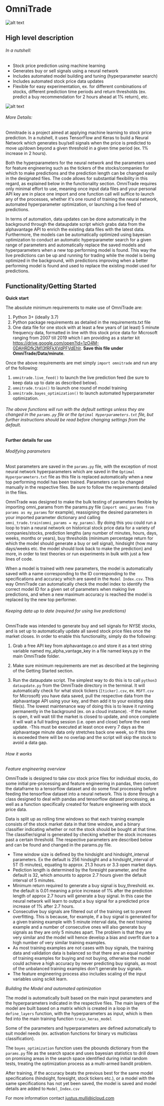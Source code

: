 # OmniTrade

![alt text](https://github.com/justinmulli/OmniTrade/blob/master/readme%20images/logo.png)

## High level description ##

###### In a nutshell: ######
* Stock price prediction using machine learning
* Generates buy or sell signals using a neural network
* Includes automated model building and tuning (hyperparameter search)
* Includes automated stock price data updates
* Flexible for easy experimentation, ex. for different combinations of stocks, different prediction time periods and return thresholds (ex. predict a buy recommendation for 2 hours ahead at 1% return), etc.

![alt text](https://github.com/justinmulli/OmniTrade/blob/master/readme%20images/Basic%20overview%20flowchart.jpg)

###### More Details: ######

Omnitrade is a project aimed at applying machine learning to stock price prediction. In a nutshell, it uses TensorFlow and Keras to build a Neural Network which generates buy/sell signals when the price is predicted to move up/down beyond a given threshold in a given time period (ex. 1% increase in 2 hours).

Both the hyperparameters for the neural network and the parameters used for feature engineering such as the tickers of the stocks/companies for which to make predictions and the prediction length can be changed easily in the designated files. The code allows for substantial flexibility in this regard, as explained below in the functionality section. OmniTrade requires only minimal effort to use, meaning once input data files and your personal API key are in place one import and one function call will suffice to launch any of the processes, whether it's one round of training the neural network, automated hyperparameter optimization, or launching a live feed of predictions.

In terms of automation, data updates can be done automatically in the background through the dataupdate script which grabs data from the alphavantage API to enrich the existing data files with the latest data. Furthermore, the models can be automatically optimized using bayesian optimization to conduct an automatic hyperparameter search for a given range of parameters and automatically replace the saved models and hyperparameters when a new top performing model is found. This way the live predictions can be up and running for trading while the model is being optimized in the background, with predictions improving when a better performing model is found and used to replace the existing model used for predictions.

## Functionality/Getting Started ##

**Quick start**

The absolute minimum requirements to make use of OmniTrade are:

1. Python 3+ (ideally 3.7)
2. Python package requirements as detailed in the requirements.txt file
3. One data file for one stock with at least a few years of (at least) 5 minute frequency data, formatted in line with this stock price data for Microsoft ranging from 2007 till 2019 which I am providing as a starter kit https://drive.google.com/open?id=1zO4M-0DAHRDfk2M13fRFkXVdPFVdEhIr. **Save this file under OmniTrade/Data/minute**.

Once the above requirements are met simply `import omnitrade` and run any of the following:
1. `omnitrade.live_feed()` to launch the live prediction feed (be sure to keep data up to date as described below).
2. `omnitrade.train()` to launch one round of model training
3. `omnitrade.bayes_optimization()` to launch automated hyperparameter optimization.

###### The above functions will run with the default settings unless they are changed in the `params.py` file or the `Optimal Hyperparameters.txt` file, but further instructions should be read before changing settings from the default. ######

**Further details for use**

###### Modifying parameters ######

Most parameters are saved in the `params.py` file, with the exception of most neural network hyperparameters which are saved in the `Optimal Hyperparameters.txt` file as this file is replaced automatically when a new top performing model has been trained. Parameters can be changed manually in the respective files. Be sure to follow the requirements detailed in the files.

OmniTrade was designed to make the bulk testing of parameters flexible by importing omni_params from the params.py file (`import omni_params from params as my_params` for example), reassigning the desired parameters in your imported parameter dictionary and calling `omni_trade.train(omni_params = my_params)`. By doing this you could run a loop to train a neural network on historical stock price data for a variety of companies/stocks, prediction lengths (any number of minutes, hours, days, weeks, months or years), buy thresholds (minimum percentage return for which the model should generate a buy or sell signal), hindsight (how many days/weeks etc. the model should look back to make the prediction) and more, in order to test theories or run experiments in bulk with just a few lines of code.

When a model is trained with new parameters, the model is automatically saved with a name corresponding to the ID corresponding to the specifications and accuracy which are saved in the `Model Index.csv`. This way OmniTrade can automatically check the model index to identify the correct model ID for a given set of parameters when making live predictions, and when a new maximum accuracy is reached the model is replaced by the new top performer.

###### Keeping data up to date (required for using live predictions) ######

OmniTrade was intended to generate buy and sell signals for NYSE stocks, and is set up to automatically update all saved stock price files once the market closes. In order to enable this functionality, simply do the following:

1. Grab a free API key from alphavantage.co and store it as a text string variable named my_alpha_vantage_key in a file named keys.py in the main OmniTrade folder. 

2. Make sure minimum requirements are met as described at the beginning of the Getting Started section.

3. Run the dataupdate script. The simplest way to do this is to call `python3 dataupdate.py` from the OmniTrade directory in the terminal. It will automatically check for what stock tickers (`[ticker].csv`, ex. `MSFT.csv` for Microsoft) you have data saved, pull the respective data from the alphavantage API using your key, and then add it to your existing data file(s). The lowest maintenance way of doing this is to leave it running permanently in the background (ex. on a cloud instance).
  -If the market is open, it will wait till the market is closed to update, and once complete it will wait a full trading session (i.e. open and close) before the next update.
  -This must be executed at least once every 7 days as the alphavantage minute data only stretches back one week, so if this time is exceeded there will be no overlap and the script will skip the stock to avoid a data gap.
  
###### How it works ######

*Feature engineering overview*

OmniTrade is designed to take csv stock price files for individual stocks, do some initial pre-processing and feature engineering in pandas, then convert the dataframe to a tensorflow dataset and do some final processing before feeding the tensorflow dataset into a neural network. This is done through a class designed to deal with pandas and tensorflow dataset processing, as well as a function specifically created for feature engineering with stock price data.

Data is split up as rolling time windows so that each training example consists of the stock market data in that time window, and a binary classifier indicating whether or not the stock should be bought at that time. The classifier/signal is generated by checking whether the stock increases past a certain threshold. The respective parameters are described below and can be found and changed in the params.py file.

* Time window size is defined by the hindsight and hindsight_interval parameters. Ex the default is 256 hindsight and a hindsight_interval of 5T (5 minutes), equating to approx. 21.3 hours or 3.3 open market days.
* Pediction length is determined by the foresight parameter, and the default is 32, which amounts to approx 2.7 hours given the default interval of 5 minutes.
* Minimum return required to generate a buy signal is buy_threshold. ex. the default is 0.01 meaning a price increase of 1% after the prediction length of approx 2.7 hours will generate a buy signal. In this case the neural network will learn to output a buy signal for a predicted price increase of 1% after 2.7 hours.
* Consecutive buy signals are filtered out of the training set to prevent overfitting. This is because, for example, if a buy signal is generated for a given training example with 5 minute interval data, the next training example and a number of consecutive ones will also generate buy signals as they are only 5 minutes apart. The problem is that they are very similar and the model will hence develop a bias and overfit due to a high number of very similar training examples.
* As most training examples are not cases with buy signals, the training data and validation data is balanced so that there are an equal number of training examples for buying and not buying, otherwise the model could achieve a high accuracy by never predicting buy signals, as most of the unbalanced training examples don't generate buy signals.
* The feature engineering process also includes scaling of the input variables using scikit learn.
 
 *Building the Model and automated optimization*
 
The model is automatically built based on the main input parameters and the hyperparameters indicated in the respective files. The main layers of the model are built based on a matrix which is created in a loop in the `define_layers` function, with the hyperparameters as input, which is then fed into the main training function `train_keras_model`

Some of the parameters and hyperparameters are defined automatically to suit model needs (ex. activation functions for binary vs multiclass classification).

The `bayes_optimization` function uses the pbounds dictionary from the `params.py` file as the search space and uses bayesian statistics to drill down on promising areas in the search space identified during initial random tests, treating the optimization process as a multi-armed bandit problem.

After training, if the accuracy beats the previous best for the same model specifications (hindsight, foresight, stock tickers etc.), or a model with the same specifications has not yet been saved, the model is saved and model details are added to `Model_Index.csv`

For more information contact justus.mulli@icloud.com
 
 


